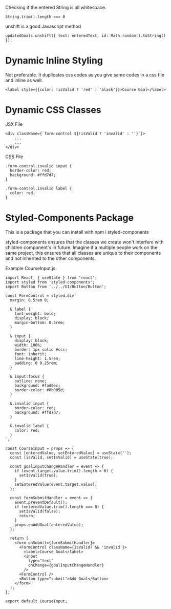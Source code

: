 Checking if the entered String is all whitespace.
```
String.trim().length === 0
```

unshift is a good Javascript method

```
updatedGoals.unshift({ text: enteredText, id: Math.random().toString() });
```

Dynamic Inline Styling
===
Not preferable. It duplicates css codes as you give same codes in a css file and inline as well.

```
<label style={{color: !isValid ? 'red' : 'black'}}>Course Goal</label>
```

Dynamic CSS Classes
===

JSX File
```
<div className={`form-control ${!isValid ? 'invalid' : ''}`}>
    ...
    ...
</div>
```

CSS File
```
.form-control.invalid input {
  border-color: red;
  background: #ffd7d7;
}

.form-control.invalid label {
  color: red;
}
```

Styled-Components Package
===
This is a package that you can install with
npm i styled-components

styled-components ensures that the classes we create won't interfere with children component's in future. Imagine if a multiple people work on the same project, this ensures that all classes are unique to their components and not inherited to the other components.

Example CourseInput.js
```
import React, { useState } from 'react';
import styled from 'styled-components';
import Button from '../../UI/Button/Button';

const FormControl = styled.div`
  margin: 0.5rem 0;

  & label {
    font-weight: bold;
    display: block;
    margin-bottom: 0.5rem;
  }

  & input {
    display: block;
    width: 100%;
    border: 1px solid #ccc;
    font: inherit;
    line-height: 1.5rem;
    padding: 0 0.25rem;
  }

  & input:focus {
    outline: none;
    background: #fad0ec;
    border-color: #8b005d;
  }

  &.invalid input {
    border-color: red;
    background: #ffd7d7;
  }

  &.invalid label {
    color: red;
  }
`;

const CourseInput = props => {
  const [enteredValue, setEnteredValue] = useState('');
  const [isValid, setIsValid] = useState(true);

  const goalInputChangeHandler = event => {
    if (event.target.value.trim().length > 0) {
      setIsValid(true);
    }
    setEnteredValue(event.target.value);
  };

  const formSubmitHandler = event => {
    event.preventDefault();
    if (enteredValue.trim().length === 0) {
      setIsValid(false);
      return;
    }
    props.onAddGoal(enteredValue);
  };

  return (
    <form onSubmit={formSubmitHandler}>
      <FormControl className={isValid? && 'invalid'}>
        <label>Course Goal</label>
        <input 
          type="text" 
          onChange={goalInputChangeHandler} 
        />
      <FormControl />
      <Button type="submit">Add Goal</Button>
    </form>
  );
};

export default CourseInput;

```